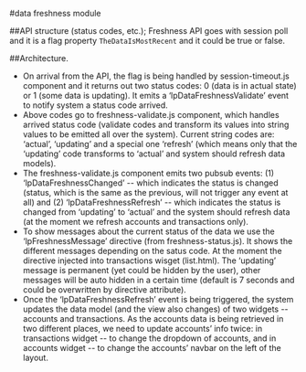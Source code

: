#data freshness module
 

##API structure (status codes, etc.);
Freshness API goes with session poll and it is a flag property `TheDataIsMostRecent` and it could be true or false.

##Architecture.
- On arrival from the API, the flag is being handled by session-timeout.js component and it returns out two status codes: 0 (data is in actual state) or 1 (some data is updating). It emits a ‘lpDataFreshnessValidate’ event to notify system a status code arrived.
- Above codes go to freshness-validate.js component, which handles arrived status code (validate codes and transform its values into string values to be emitted all over the system). Current string codes are: ‘actual’, ‘updating’ and a special one ‘refresh’ (which means only that the ‘updating’ code transforms to ‘actual’ and system should refresh data models).
- The freshness-validate.js component emits two pubsub events: (1) ‘lpDataFreshnessChanged’ -- which indicates the status is changed (status, which is the same as the previous, will not trigger any event at all) and (2) ‘lpDataFreshnessRefresh’ -- which indicates the status is changed from ‘updating’ to ‘actual’ and the system should refresh data (at the moment we refresh accounts and transactions only).
- To show messages about the current status of the data we use the ‘lpFreshnessMessage’ directive (from freshness-status.js). It shows the different messages depending on the satus code. At the moment the directive injected into transactions wisget (list.html). The ‘updating’ message is permanent (yet could be hidden by the user), other messages will be auto hidden in a certain time (default is 7 seconds and could be overwritten by directive attribute).
- Once the ‘lpDataFreshnessRefresh’ event is being triggered, the system updates the data model (and the view also changes) of two widgets -- accounts and transactions. As the accounts data is being retrieved in two different places, we need to update accounts’ info twice: in transactions widget -- to change the dropdown of accounts, and in accounts widget -- to change the accounts’ navbar on the left of the layout.
